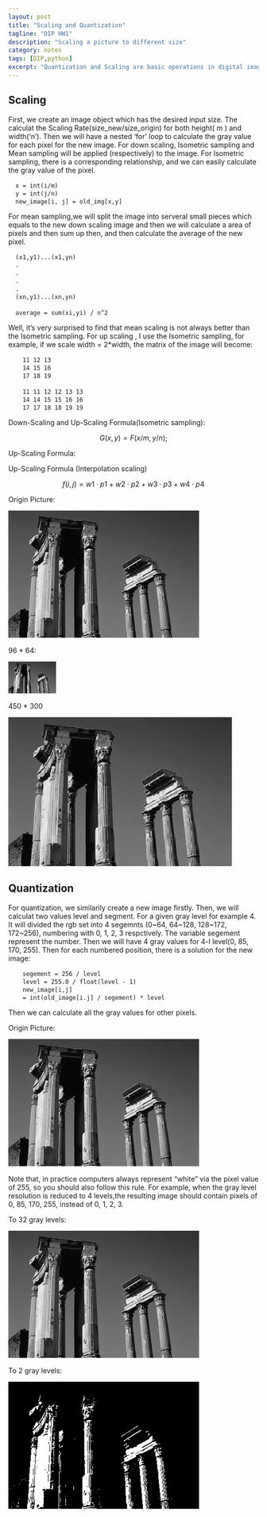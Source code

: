 ```yaml
---
layout: post
title: "Scaling and Quantization"
tagline: "DIP HW1"
description: "Scaling a picture to different size"
category: notes
tags: [DIP,python]
excerpt: "Quantization and Scaling are basic operations in digital image processing. In this article I will discuss it detailedly."
---
```


## Scaling

First, we create an image object which has the desired input size. The calculat the Scaling
Rate(size_new/size_origin) for both height( m ) and width(‘n’). Then we will have a nested ‘for’ loop to
calculate the gray value for each pixel for the new image.
For down scaling, Isometric sampling and Mean sampling will be applied (respectively) to the image.
For Isometric sampling, there is a corresponding relationship, and we can easily calculate the gray
value of the pixel.

      x = int(i/m)
      y = int(j/n)
      new_image[i, j] = old_img[x,y]

For mean sampling,we will split the image into serveral small pieces which equals to the new down
scaling image and then we will calculate a area of pixels and then sum up then, and then calculate the average of the new pixel.

      (x1,y1)...(x1,yn)
      .
      .
      .
      .
      (xn,y1)...(xn,yn)

      average = sum(xi,yi) / n^2

Well, it’s very surprised to find that mean scaling is not always better than the Isometric sampling.
For up scaling , I use the Isometric sampling, for example, if we scale width = 2*width, the matrix of the
image will become:

        11 12 13
        14 15 16
        17 18 19

        11 11 12 12 13 13
        14 14 15 15 16 16
        17 17 18 18 19 19

Down-Scaling and Up-Scaling Formula(Isometric sampling):

$$
  G(x,y) = F(x/m, y/n);
$$

Up-Scaling Formula:

Up-Scaling Formula (Interpolation scaling)

$$
f(i,j)=w1 \cdot p1+w2 \cdot p2+w3 \cdot p3+w4 \cdot p4
$$

Origin Picture:

<img class="img-responsive"  src="https://github.com/ghostbody/Image-Processing/blob/master/project1/code/14.png?raw=true">

96 * 64:

<img class="img-responsive"  src="https://github.com/ghostbody/Image-Processing/blob/master/project1/code/scale_96*64.png?raw=true">

450 * 300

<img class="img-responsive"  src="https://github.com/ghostbody/Image-Processing/blob/master/project1/code/scale_450*300.png?raw=true">

<br>

## Quantization

For quantization, we similarily create a new image firstly. Then, we will calculat two values level and
segment. For a given gray level for example 4. It will divided the rgb set into 4 segemnts (0~64, 64~128,
128~172, 172~256), numbering with 0, 1, 2, 3 respctively. The variable segement represent the number.
Then we will have 4 gray values for 4-l level(0, 85, 170, 255). Then for each numbered position, there is
a solution for the new image:

        segement = 256 / level
        level = 255.0 / float(level - 1)
        new_image[i,j]
        = int(old_image[i.j] / segement) * level

Then we can calculate all the gray values for other pixels.

Origin Picture:

<img class="img-responsive"  src="https://github.com/ghostbody/Image-Processing/blob/master/project1/code/14.png?raw=true">

Note that, in practice computers always represent “white” via the pixel value of 255, so you should also follow this rule. For example, when the gray level resolution is reduced to 4 levels,the resulting image should contain pixels of 0, 85, 170, 255, instead of 0, 1, 2, 3.

To 32 gray levels:

<img class="img-responsive"  src="https://github.com/ghostbody/Image-Processing/blob/master/project1/code/14.png?raw=true">

To 2 gray levels:

<img class="img-responsive"  src="https://github.com/ghostbody/Image-Processing/blob/master/project1/code/quantization2.png?raw=true">
